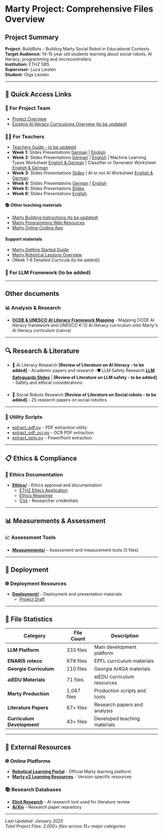 # Marty Project: Comprehensive Files Overview

## Project Summary
**Project:** BuildBots - Building Marty Social Robot in Educational Contexts  
**Target Audience:** 14-15 year old students learning about social robots, AI literacy, programming and microcontrollers   
**Institution:** ETHZ SBS  
**Supervisor:** Luca Leisten  
**Student:** Olga Leisten  

---

## 📝 Quick Access Links

### 🎯 For Project Team
- [Project Overview](https://www.canva.com/design/DAGwgSjWN0s/B7SUptSoVexmCkg8qCTgPQ/edit?ui=eyJIIjp7IkEiOnRydWV9fQ)
- [Existing AI literacy Curriculums Overview (to be updated)](https://github.com/OlgaMuss/BuildBot/blob/main/Summary_of_Existing_AI_Literacy_Curriculums.md)


### 👩‍🏫 For Teachers
- [Teachers Guide - to be updated ](BuildBot/Curricula-Material/Developped-curriculum/Teaching-materials/BuildBot/Teachers_Guide.md)
- **Week 1:** Slides Presentations [German](https://www.canva.com/design/DAGyeqpZgxA/Ju8sagkVLwxr_TR8OGWuPw/edit) | [English](https://www.canva.com/design/DAG0jPbN3_o/Ybk8dkxdWXKkv7qqOdJScg/edit)
- **Week 2:** Slides Presentations [German](https://www.canva.com/design/DAG0oml8bvs/S4bO1e6tQq-D67hHPJr2mg/edit) | [English](https://www.canva.com/design/DAGygIveXRg/YE7B9XMih-8w_Sh-r9VVCg/edit) | Machine Learning Types Worksheet [English & German](https://www.canva.com/design/DAG0vPYf6jo/QlmoYdqQYnRTNAQZvWkOxQ/edit?ui=e30) | Classifier or Generator Worksheet [English & German](https://www.canva.com/design/DAG1AFs7X2E/x7EwMh5sRx1L2RL8FoAnAw/edit?ui=e30)
- **Week 3:** Slides Presentations [Slides](https://www.canva.com/design/DAGzr1D4dic/w41-aNB96C_Y1eb4vQjcXg/edit) | AI or not AI Worksheet [English & German](https://www.canva.com/design/DAG1ALp0bfU/ylc7shozeNSzFceJ6l1qAA/edit?ui=e30)
- **Week 4:** Slides Presentations [German](https://www.canva.com/design/DAG0vTM_bEM/-7wtKKNAuK_Fi_ExK9nPAg/edit) | [English](https://www.canva.com/design/DAGwzK4EBGc/h-wcpo9iNVxaaaBuP7DU_g/edit?ui=eyJIIjp7IkEiOnRydWV9fQ)
- **Week 5:** Slides Presentations [Slides](https://www.canva.com/design/DAGyXllLEgE/sPPvjM_U8EATg3dmXckrBQ/edit?ui=eyJIIjp7IkEiOnRydWV9fQ)
- **Week 6:** Slides Presentations [English](https://www.canva.com/design/DAG0tvHI9-E/kzXQa0pFUlJ86P2f9nL19w/edit?ui=e30)


#### 📚 Other teaching materials 
- [Marty Building Instructions (to be updated)](BuildBot/Building-Marty/Marty-Robot-Building-Instructions.pdf)
- [Marty Programming Web Resources](Marty-programming/)
- [Marty Online Coding App](https://codemarty.com)


#### Support materials
- [Marty Getting Started Guide](https://userguides.robotical.io/martyv2/quickstart)
- [Marty Robotical Lessons Overview](BuildBot/Curricula-Material/Developped-curriculum/Prep-files/Marty-Robotical-lessons-overview.md)
- [Week 1-6 Detailed Curricula (to be added)]


### 🎯 For LLM Framework (to be added)


---

## Other documents

### 📊 Analysis & Research
- **[OCDE & UNESCO AI Literacy Framework Mapping](https://www.canva.com/design/DAG0nps_GSE/Lhvino6HpRZTbpOOGYBDpw/edit?ui=e30)** - Mapping OCDE AI literacy framework and UNESCO K-12 AI literacy curriculum onto Marty's AI literacy curriculum (canva)


---

## 🔍 Research & Literature


- 📖 AI Literacy Research **[Review of  Literature on AI literacy - to be added]** - Academic papers and research
-🛡️ LLM Safety Research **[LLM Safeguards Slides](https://www.canva.com/design/DAGyv90q0uA/TEQ9J5xEBm9JXcIeb_1tuw/edit)** | **[Review of Literature on LLM safety - to be added]** - Safety and ethical considerations
 

### 
- 🤖 Social Robots Research **[Review of Literature on Social robots - to be added]** - 25 research papers on social robotics

---


### 🔧 Utility Scripts
- [extract_pdf.py](extract_pdf.py) - PDF extraction utility
- [extract_pdf_ocr.py](extract_pdf_ocr.py) - OCR PDF extraction
- [extract_pptx.py](extract_pptx.py) - PowerPoint extraction

---

## 📋 Ethics & Compliance

### 📄 Ethics Documentation
- **[Ethics/](Ethics/)** - Ethics approval and documentation
  - [ETHZ Ethics Application](Ethics/ETHZ_Ethics_Application_BuildBots2_Leisten_10072025.pdf)
  - [Ethics Response](Ethics/Response_ETHICS247.pdf)
  - [CVs](Ethics/CVs.pdf) - Researcher credentials

---

## 📊 Measurements & Assessment

### 📈 Assessment Tools
- **[Measurements/](Measurements/)** - Assessment and measurement tools (5 files)

---

## 🚀 Deployment

### 🌐 Deployment Resources
- **[Deployment/](Deployment/)** - Deployment and presentation materials
  - [Project Draft](Deployment/projectdraft_20062025.html)

---

## 📁 File Statistics

| Category | File Count | Description |
|----------|------------|-------------|
| **LLM Platform** | 333 files | Main development platform |
| **ENARIS roteco** | 978 files | EPFL curriculum materials |
| **Georgia Curriculum** | 110 files | Georgia AI4GA materials |
| **aiEDU Materials** | 71 files | aiEDU curriculum resources |
| **Marty Production** | 1,087 files | Production scripts and tools |
| **Literature Papers** | 67+ files | Research papers and analysis |
| **Curriculum Development** | 43+ files | Developed teaching materials |

---

## 🔗 External Resources

### 🌐 Online Platforms
- **[Robotical Learning Portal](https://learn.robotical.io/)** - Official Marty learning platform
- **[Marty v2 Learning Resources](https://learn.robotical.io/lessons/martyVersions/2)** - Version-specific resources

### 📚 Research Databases
- **[Elicit Research](https://elicit.org/)** - AI research tool used for literature review
- **[ArXiv](https://arxiv.org/)** - Research paper repository

---

*Last Updated: January 2025*  
*Total Project Files: 2,000+ files across 15+ major categories*
